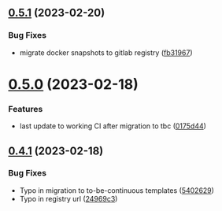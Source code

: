 ## [0.5.1](https://gitlab.com/Deltamir/ansible-hashistack/compare/0.5.0...0.5.1) (2023-02-20)


### Bug Fixes

* migrate docker snapshots to gitlab registry ([fb31967](https://gitlab.com/Deltamir/ansible-hashistack/commit/fb31967d5c03d20a339d17047b5e2cd09eedfdc9))

# [0.5.0](https://gitlab.com/Deltamir/ansible-hashistack/compare/0.4.1...0.5.0) (2023-02-18)


### Features

* last update to working CI after migration to tbc ([0175d44](https://gitlab.com/Deltamir/ansible-hashistack/commit/0175d44da0e8217e7771cb0c85ed6309dcb600b4))

## [0.4.1](https://gitlab.com/Deltamir/ansible-hashistack/compare/0.4.0...0.4.1) (2023-02-18)


### Bug Fixes

* Typo in migration to to-be-continuous templates ([5402629](https://gitlab.com/Deltamir/ansible-hashistack/commit/540262991d39a62eeaa7416766f880226584dd9a))
* Typo in registry url ([24969c3](https://gitlab.com/Deltamir/ansible-hashistack/commit/24969c3ce210fd149cc10097881a30ea8ed47304))
